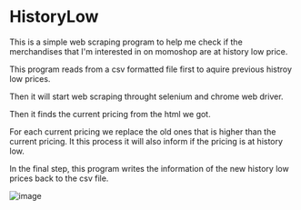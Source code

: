 # HistoryLow

This is a simple web scraping program to help me check if the merchandises that I'm interested in on momoshop are at history low price.

This program reads from a csv formatted file first to aquire previous histroy low prices.

Then it will start web scraping throught selenium and chrome web driver.

Then it finds the current pricing from the html we got.

For each current pricing we replace the old ones that is higher than the current pricing. It this process it will also inform if the pricing is at history low.

In the final step, this program writes the information of the new history low prices back to the csv file.

![image](https://user-images.githubusercontent.com/39294716/202990201-7179ad1a-fb10-49d1-a4f7-247920134d65.png)
